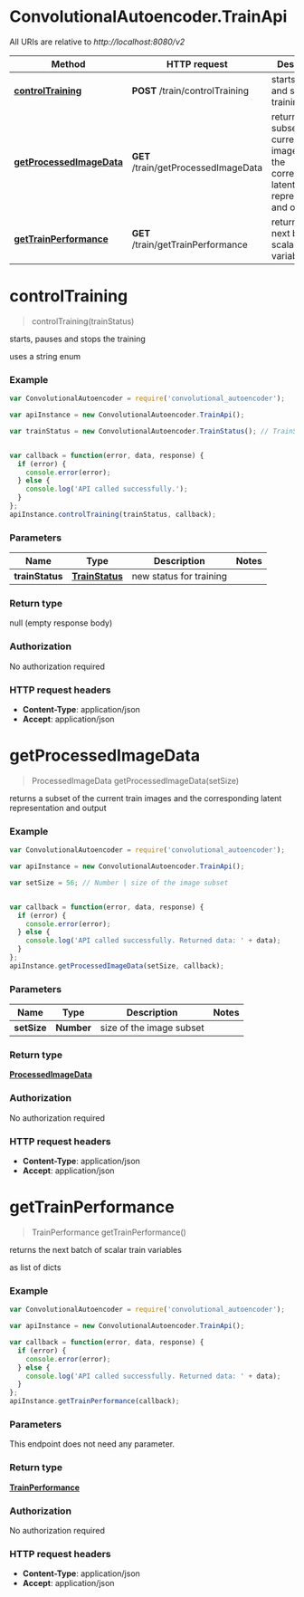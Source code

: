 # ConvolutionalAutoencoder.TrainApi

All URIs are relative to *http://localhost:8080/v2*

Method | HTTP request | Description
------------- | ------------- | -------------
[**controlTraining**](TrainApi.md#controlTraining) | **POST** /train/controlTraining | starts, pauses and stops the training
[**getProcessedImageData**](TrainApi.md#getProcessedImageData) | **GET** /train/getProcessedImageData | returns a subset of the current train images and the corresponding latent representation and output
[**getTrainPerformance**](TrainApi.md#getTrainPerformance) | **GET** /train/getTrainPerformance | returns the next batch of scalar train variables


<a name="controlTraining"></a>
# **controlTraining**
> controlTraining(trainStatus)

starts, pauses and stops the training

uses a string enum

### Example
```javascript
var ConvolutionalAutoencoder = require('convolutional_autoencoder');

var apiInstance = new ConvolutionalAutoencoder.TrainApi();

var trainStatus = new ConvolutionalAutoencoder.TrainStatus(); // TrainStatus | new status for training


var callback = function(error, data, response) {
  if (error) {
    console.error(error);
  } else {
    console.log('API called successfully.');
  }
};
apiInstance.controlTraining(trainStatus, callback);
```

### Parameters

Name | Type | Description  | Notes
------------- | ------------- | ------------- | -------------
 **trainStatus** | [**TrainStatus**](TrainStatus.md)| new status for training | 

### Return type

null (empty response body)

### Authorization

No authorization required

### HTTP request headers

 - **Content-Type**: application/json
 - **Accept**: application/json

<a name="getProcessedImageData"></a>
# **getProcessedImageData**
> ProcessedImageData getProcessedImageData(setSize)

returns a subset of the current train images and the corresponding latent representation and output



### Example
```javascript
var ConvolutionalAutoencoder = require('convolutional_autoencoder');

var apiInstance = new ConvolutionalAutoencoder.TrainApi();

var setSize = 56; // Number | size of the image subset


var callback = function(error, data, response) {
  if (error) {
    console.error(error);
  } else {
    console.log('API called successfully. Returned data: ' + data);
  }
};
apiInstance.getProcessedImageData(setSize, callback);
```

### Parameters

Name | Type | Description  | Notes
------------- | ------------- | ------------- | -------------
 **setSize** | **Number**| size of the image subset | 

### Return type

[**ProcessedImageData**](ProcessedImageData.md)

### Authorization

No authorization required

### HTTP request headers

 - **Content-Type**: application/json
 - **Accept**: application/json

<a name="getTrainPerformance"></a>
# **getTrainPerformance**
> TrainPerformance getTrainPerformance()

returns the next batch of scalar train variables

as list of dicts

### Example
```javascript
var ConvolutionalAutoencoder = require('convolutional_autoencoder');

var apiInstance = new ConvolutionalAutoencoder.TrainApi();

var callback = function(error, data, response) {
  if (error) {
    console.error(error);
  } else {
    console.log('API called successfully. Returned data: ' + data);
  }
};
apiInstance.getTrainPerformance(callback);
```

### Parameters
This endpoint does not need any parameter.

### Return type

[**TrainPerformance**](TrainPerformance.md)

### Authorization

No authorization required

### HTTP request headers

 - **Content-Type**: application/json
 - **Accept**: application/json

